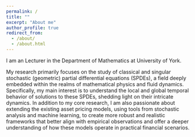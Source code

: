 ```yaml
---
permalink: /
title: ""
excerpt: "About me"
author_profile: true
redirect_from: 
  - /about/
  - /about.html
---
```


I am an Lecturer in the Department of Mathematics at University of York.

My research primarily focuses on the study of classical and singular stochastic (geometric) partial differential equations (SPDEs), a field deeply embedded within the realms of mathematical physics and fluid dynamics. Specifically, my main interest is to understand the local and global temporal behavior of solutions to these SPDEs, shedding light on their intricate dynamics. In addition to my core research, I am also passionate about extending the existing asset pricing models, using tools from stochastic analysis and machine learning, to create more robust and realistic frameworks that better align with empirical observations and offer a deeper understanding of how these models operate in practical financial scenarios.


